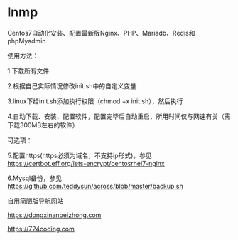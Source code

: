 # lnmp
Centos7自动化安装、配置最新版Nginx、PHP、Mariadb、Redis和phpMyadmin

使用方法：

1.下载所有文件

2.根据自己实际情况修改init.sh中的自定义变量

3.linux下给init.sh添加执行权限（chmod +x init.sh），然后执行

4.自动下载、安装、配置软件，配置完毕后自动重启，所用时间仅与网速有关（需下载300MB左右的软件）

可选项：

5.配置https(https必须为域名，不支持ip形式)，参见
https://certbot.eff.org/lets-encrypt/centosrhel7-nginx

6.Mysql备份，参见
https://github.com/teddysun/across/blob/master/backup.sh

自用简陋版导航网站

https://dongxinanbeizhong.com

https://724coding.com

